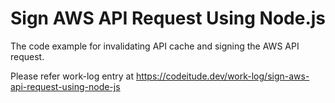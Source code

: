 # Sign AWS API Request Using Node.js
The code example for invalidating API cache and signing the AWS API request.

Please refer work-log entry at https://codeitude.dev/work-log/sign-aws-api-request-using-node-js
